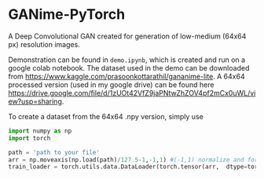 # GANime-PyTorch
A Deep Convolutional GAN created for generation of low-medium (64x64 px) resolution images.

Demonstration can be found in `demo.ipynb`, which is created and run on a google colab notebook.
The dataset used in the demo can be downloaded from https://www.kaggle.com/prasoonkottarathil/gananime-lite.
A 64x64 processed version (used in my google drive) can be found here https://drive.google.com/file/d/1zUOt42VfZ9jaPNtwZhZOV4pf2mCx0uWL/view?usp=sharing.

To create a dataset from the 64x64 .npy version, simply use

```python
import numpy as np
import torch

path = 'path to your file'
arr = np.moveaxis(np.load(path)/127.5-1,-1,1) #(-1,1) normalize and format to C,W,H
train_loader = torch.utils.data.DataLoader(torch.tensor(arr,  dtype=torch.float), batch_size=128, num_workers=2, shuffle=True)
```
